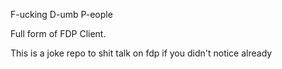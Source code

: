 F-ucking
D-umb
P-eople

Full form of FDP Client.


This is a joke repo to shit talk on fdp if you didn't notice already
